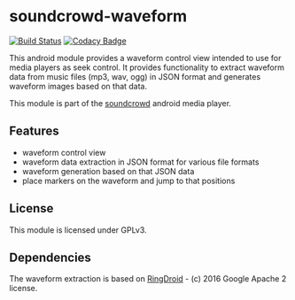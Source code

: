 # soundcrowd-waveform

[![Build Status](https://travis-ci.org/soundcrowd/soundcrowd-waveform.svg?branch=master)](https://travis-ci.org/soundcrowd/soundcrowd-waveform)
[![Codacy Badge](https://api.codacy.com/project/badge/Grade/7f11d5baaf674e10bcb7f14b13b78232)](https://www.codacy.com/app/tiefensuche/soundcrowd-waveform?utm_source=github.com&amp;utm_medium=referral&amp;utm_content=soundcrowd/soundcrowd-waveform&amp;utm_campaign=Badge_Grade)

This android module provides a waveform control view intended to use for media players as seek control. It provides functionality to extract waveform data from music files (mp3, wav, ogg) in JSON format and generates waveform images based on that data.

This module is part of the [soundcrowd](https://github.com/soundcrowd/soundcrowd) android media player.

## Features

- waveform control view
- waveform data extraction in JSON format for various file formats
- waveform generation based on that JSON data
- place markers on the waveform and jump to that positions

## License

This module is licensed under GPLv3.

## Dependencies

The waveform extraction is based on [RingDroid](https://github.com/google/ringdroid) - (c) 2016 Google Apache 2 license.
